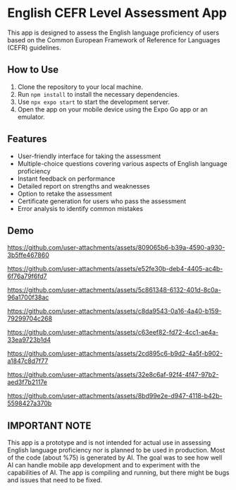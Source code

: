 # English CEFR Level Assessment App

This app is designed to assess the English language proficiency of users based on the Common European Framework of Reference for Languages (CEFR) guidelines.

## How to Use

1. Clone the repository to your local machine.
2. Run `npm install` to install the necessary dependencies.
3. Use `npx expo start` to start the development server.
4. Open the app on your mobile device using the Expo Go app or an emulator.

## Features

- User-friendly interface for taking the assessment
- Multiple-choice questions covering various aspects of English language proficiency
- Instant feedback on performance
- Detailed report on strengths and weaknesses
- Option to retake the assessment
- Certificate generation for users who pass the assessment
- Error analysis to identify common mistakes

## Demo


https://github.com/user-attachments/assets/809065b6-b39a-4590-a930-3b5ffe467860

https://github.com/user-attachments/assets/e52fe30b-deb4-4405-ac4b-6f76a79f6fd7

https://github.com/user-attachments/assets/5c861348-6132-401d-8c0a-96a1700f38ac

https://github.com/user-attachments/assets/c8da9543-0a16-4a40-b159-79299704c268

https://github.com/user-attachments/assets/c63eef82-fd72-4cc1-ae4a-33ea9723b1d4

https://github.com/user-attachments/assets/2cd895c6-b9d2-4a5f-b902-a1847c8d7f77

https://github.com/user-attachments/assets/32e8c6af-92f4-4f47-97b2-aed3f7b2117e

https://github.com/user-attachments/assets/8bd99e2e-d947-4118-b42b-5598427a370b


## IMPORTANT NOTE

This app is a prototype and is not intended for actual use in assessing English language proficiency nor is planned to be used in production. Most of the code (about %75) is generated by AI. The goal was to see how well AI can handle mobile app development and to experiment with the capabilities of AI. The app is compiling and running, but there might be bugs and issues that need to be fixed.
